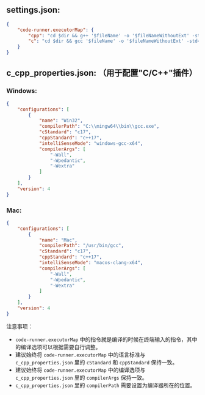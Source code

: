 ## settings.json:

```json
{
    "code-runner.executorMap": {
        "cpp": "cd $dir && g++ '$fileName' -o '$fileNameWithoutExt' -std=c++17 -Wall -Wpedantic -Wextra && echo 'compilation ends.' && ./'$fileNameWithoutExt'",
        "c": "cd $dir && gcc '$fileName' -o '$fileNameWithoutExt' -std=c17 -Wall -Wpedantic -Wextra && echo 'compilation ends.' && ./'$fileNameWithoutExt'"
    }
}
```

## c_cpp_properties.json: （用于配置"C/C++"插件）

### Windows:

```json
{
    "configurations": [
        {
            "name": "Win32",
            "compilerPath": "C:\\mingw64\\bin\\gcc.exe",
            "cStandard": "c17",
            "cppStandard": "c++17",
            "intelliSenseMode": "windows-gcc-x64",
            "compilerArgs": [
                "-Wall",
                "-Wpedantic",
                "-Wextra"
            ]
        }
    ],
    "version": 4
}
```

### Mac:

```json
{
    "configurations": [
        {
            "name": "Mac",
            "compilerPath": "/usr/bin/gcc",
            "cStandard": "c17",
            "cppStandard": "c++17",
            "intelliSenseMode": "macos-clang-x64",
            "compilerArgs": [
                "-Wall",
                "-Wpedantic",
                "-Wextra"
            ]
        }
    ],
    "version": 4
}
```

注意事项：
* `code-runner.executorMap` 中的指令就是编译的时候在终端输入的指令，其中的编译选项可以根据需要自行调整。
* 建议始终将 `code-runner.executorMap` 中的语言标准与 `c_cpp_properties.json` 里的 `cStandard` 和 `cppStandard` 保持一致。
* 建议始终将 `code-runner.executorMap` 中的编译选项与 `c_cpp_properties.json` 里的 `compilerArgs` 保持一致。
* `c_cpp_properties.json` 里的 `compilerPath` 需要设置为编译器所在的位置。